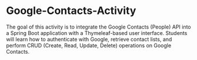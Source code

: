 # Google-Contacts-Activity

The goal of this activity is to integrate the Google Contacts (People) API into a Spring Boot application with a Thymeleaf-based user interface. Students will learn how to authenticate with Google, retrieve contact lists, and perform CRUD (Create, Read, Update, Delete) operations on Google Contacts.
